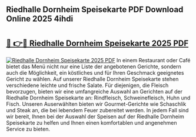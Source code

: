 ## Riedhalle Dornheim Speisekarte PDF Download Online 2025 4ihdi

# <h2><a href="http://gceghv.nevu.top/?p=Riedhalle+Dornheim+Speisekarte">🔗 👉🔴 Riedhalle Dornheim Speisekarte 2025 PDF</a></h2>

[![Riedhalle Dornheim Speisekarte 2025 PDF](https://i.imgur.com/dBaPXMq.png)](http://gceghv.nevu.top/?p=Riedhalle+Dornheim+Speisekarte)
In einem Restaurant oder Café bietet das Menü nicht nur eine Liste der angebotenen Gerichte, sondern auch die Möglichkeit, ein köstliches und für Ihren Geschmack geeignetes Gericht zu wählen. Auf unserer Riedhalle Dornheim Speisekarte stehen verschiedene leichte und frische Salate. Für diejenigen, die Fleisch bevorzugen, bieten wir eine umfangreiche Auswahl an Gerichten auf der Riedhalle Dornheim Speisekarte an: Rindfleisch, Schweinefleisch, Huhn und Fisch. Unseren Auserwählten bieten wir Gourmet-Gerichte wie Schaschlik und Steak an, die bei lebendem Feuer zubereitet werden. In jedem Fall sind wir bereit, Ihnen bei der Auswahl der Speisen auf der Riedhalle Dornheim Speisekarte zu helfen und Ihnen einen komfortablen und angenehmen Service zu bieten.
